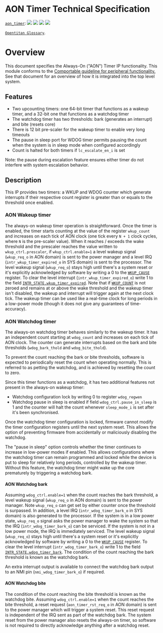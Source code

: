# AON Timer Technical Specification

[`aon_timer`](https://reports.opentitan.org/hw/ip/aon_timer/dv/latest/report.html):
![](https://dashboards.lowrisc.org/badges/dv/aon_timer/test.svg)
![](https://dashboards.lowrisc.org/badges/dv/aon_timer/passing.svg)
![](https://dashboards.lowrisc.org/badges/dv/aon_timer/functional.svg)
![](https://dashboards.lowrisc.org/badges/dv/aon_timer/code.svg)

[`Opentitan Glossary`](../../../doc/glossary.md).


# Overview

This document specifies the Always-On ("AON") Timer IP functionality.
This module conforms to the [Comportable guideline for peripheral functionality.](../../../doc/contributing/hw/comportability/README.md)
See that document for an overview of how it is integrated into the top level system.

## Features

- Two upcounting timers: one 64-bit timer that functions as a wakeup timer, and a 32-bit one that functions as a watchdog timer
- The watchdog timer has two thresholds: bark (generates an interrupt) and bite (resets core)
- There is 12 bit pre-scaler for the wakeup timer to enable very long timeouts
- The pause in sleep port for WDOG timer permits pausing the count when the system is in sleep mode when configured accordingly
- Count is halted for both timers if `lc_escalate_en_i` is set

Note: the pause during escalation feature ensures either timer do not interfere with system escalation behavior.


## Description

This IP provides two timers: a WKUP and WDOG counter which generate interrupts if their respective count register is greater than or equals to the threshold once enabled.

### AON Wakeup timer

The always-on wakeup timer operation is straightforward.
Once the timer is enabled, the timer starts counting at the value of the register `wkup_count` and increases on each tick of AON clock (one tick every `N + 1` clock cycles, where `N` is the pre-scaler value).
When it reaches / exceeds the wake threshold and the prescaler reaches the value written to `wkup_ctrl.prescaler`, if `wkup_ctrl.enable=1`  a level wakeup signal (`wkup_req_o` in AON domain) is sent to the power manager and a level IRQ (`intr_wkup_timer_expired_o` in SYS domain) is sent to the processor.
The level wakeup signal (`wkup_req_o`) stays high until there's a system reset or it's explicitly acknowledged by software by writing a 0 to the [`WKUP_CAUSE`](doc/registers.md#wkup_cause) register.
To clear the level interrupt (`intr_wkup_timer_expired_o`) write 1 to the field [`INTR_STATE.wkup_timer_expired`](doc/registers.md#intr_state).
Note that if [`WKUP_COUNT`](doc/registers.md#wkup_count) is not zeroed and remains at or above the wake threshold and the wakeup timer isn't disabled, the wakeup and interrupt will trigger again at the next clock tick.
The wakeup timer can be used like a real-time clock for long periods in a low-power mode (though it does not give any guarantees of time-accuracy).

### AON Watchdog timer

The always-on watchdog timer behaves similarly to the wakeup timer.
It has an independent count starting at `wdog_count` and increases on each tick of AON clock.
The counter can generate interrupts based on the bark and bite thresholds (`wdog_bark_thold` and `wdog_bite_thold`).

To prevent the count reaching the bark or bite thresholds, software is expected to periodically reset the count when operating normally.
This is referred to as petting the watchdog, and is achieved by resetting the count to zero.

Since this timer functions as a watchdog, it has two additional features not present in the always-on wakeup timer:
* Watchdog configuration lock by writing 0 to register `wdog_regwen`
* Watchdog pause in sleep is enabled if field `wdog_ctrl.pause_in_sleep` is 1 and the counter will halt the count whenever `sleep_mode_i` is set after it's been synchronised.

Once the watchdog timer configuration is locked, firmware cannot modify the timer configuration registers  until the next system reset.
This allows the option of preventing firmware from accidentally or maliciously disabling the watchdog.

The "pause in sleep" option controls whether the timer continues to increase in low-power modes if enabled.
This allows configurations where the watchdog timer can remain programmed and locked while the device is put to sleep for relatively long periods, controlled by the wakeup timer.
Without this feature, the watchdog timer might wake up the core prematurely by triggering a watchdog bark.


#### AON Watchdog bark

Assuming `wdog_ctrl.enable=1` when the count reaches the bark threshold, a level wakeup signal (`wkup_req_o` in AON domain) is sent to the power manager.
Note `wkup_req_o` can get set by either counter once the threshold is surpassed.
In addition, a level IRQ (`intr_wdog_timer_bark_o` in SYS domain) is also generated to the processor.
If the system is in a low power state, `wkup_req_o` signal asks the power manager to wake the system so that the IRQ (`intr_wdog_timer_bark_o`) can be serviced.
If the system is not in a low power mode, the IRQ is immediately serviced.
The level wakeup signal (`wkup_req_o`) stays high until there's a system reset or it's explicitly acknowledged by software by writing a 0 to the [`WKUP_CAUSE`](doc/registers.md#wkup_cause) register.
To clear the level interrupt (`intr_wdog_timer_bark_o`) write 1 to the field [`INTR_STATE.wdog_timer_bark`](doc/registers.md#intr_state).
The condition of the count reaching the bark threshold is known as the watchdog bark.

An extra interrupt output is available to connect the watchdog bark output to an NMI pin (`nmi_wdog_timer_bark_o`) if required.

#### AON Watchdog bite

The condition of the count reaching the bite threshold is known as the watchdog bite.
Assuming `wdog_ctrl.enable=1` when the count reaches the bite threshold, a reset request (`aon_timer_rst_req_o` in AON domain) is sent to the power manager which will trigger a system reset.
This reset request is independent of the IRQ sent as part of the watchdog bark.
The system reset from the power manager also resets the always-on timer, so software is not required to directly acknowledge anything after a watchdog reset.
